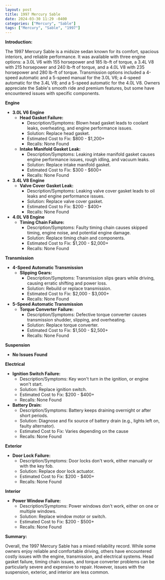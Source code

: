 ```yaml
---
layout: post
title: 1997 Mercury Sable
date: 2024-03-30 11:29 -0400
categories: ["Mercury", "Sable"]
tags: ["Mercury", "Sable", "1997"]
---
```

**Introduction:**

The 1997 Mercury Sable is a midsize sedan known for its comfort, spacious interiors, and reliable performance. It was available with three engine options: a 3.0L V6 with 155 horsepower and 185 lb-ft of torque, a 3.4L V8 with 215 horsepower and 240 lb-ft of torque, and a 4.0L V8 with 235 horsepower and 280 lb-ft of torque. Transmission options included a 4-speed automatic and a 5-speed manual for the 3.0L V6; a 4-speed automatic for the 3.4L V8; and a 5-speed automatic for the 4.0L V8. Owners appreciate the Sable's smooth ride and premium features, but some have encountered issues with specific components.

**Engine**
* **3.0L V6 Engine**
    * **Head Gasket Failure:**
        * Description/Symptoms: Blown head gasket leads to coolant leaks, overheating, and engine performance issues.
        * Solution: Replace head gasket.
        * Estimated Cost to Fix: $800 - $1,200+
        * Recalls: None Found
    * **Intake Manifold Gasket Leak:**
        * Description/Symptoms: Leaking intake manifold gasket causes engine performance issues, rough idling, and vacuum leaks.
        * Solution: Replace intake manifold gasket.
        * Estimated Cost to Fix: $300 - $600+
        * Recalls: None Found
* **3.4L V8 Engine**
    * **Valve Cover Gasket Leak:**
        * Description/Symptoms: Leaking valve cover gasket leads to oil leaks and engine performance issues.
        * Solution: Replace valve cover gasket.
        * Estimated Cost to Fix: $200 - $400+
        * Recalls: None Found
* **4.0L V8 Engine**
    * **Timing Chain Failure:**
        * Description/Symptoms: Faulty timing chain causes skipped timing, engine noise, and potential engine damage.
        * Solution: Replace timing chain and components.
        * Estimated Cost to Fix: $1,200 - $2,000+
        * Recalls: None Found

**Transmission**
* **4-Speed Automatic Transmission**
    * **Slipping Gears:**
        * Description/Symptoms: Transmission slips gears while driving, causing erratic shifting and power loss.
        * Solution: Rebuild or replace transmission.
        * Estimated Cost to Fix: $2,000 - $3,000+
        * Recalls: None Found
* **5-Speed Automatic Transmission**
    * **Torque Converter Failure:**
        * Description/Symptoms: Defective torque converter causes transmission shudder, slipping, and overheating.
        * Solution: Replace torque converter.
        * Estimated Cost to Fix: $1,500 - $2,500+
        * Recalls: None Found

**Suspension**
* **No Issues Found**

**Electrical**
* **Ignition Switch Failure:**
    * Description/Symptoms: Key won't turn in the ignition, or engine won't start.
    * Solution: Replace ignition switch.
    * Estimated Cost to Fix: $200 - $400+
    * Recalls: None Found
* **Battery Drain:**
    * Description/Symptoms: Battery keeps draining overnight or after short periods.
    * Solution: Diagnose and fix source of battery drain (e.g., lights left on, faulty alternator).
    * Estimated Cost to Fix: Varies depending on the cause
    * Recalls: None Found

**Exterior**
* **Door Lock Failure:**
    * Description/Symptoms: Door locks don't work, either manually or with the key fob.
    * Solution: Replace door lock actuator.
    * Estimated Cost to Fix: $200 - $400+
    * Recalls: None Found

**Interior**
* **Power Window Failure:**
    * Description/Symptoms: Power windows don't work, either on one or multiple windows.
    * Solution: Replace window motor or switch.
    * Estimated Cost to Fix: $200 - $500+
    * Recalls: None Found

**Summary:**

Overall, the 1997 Mercury Sable has a mixed reliability record. While some owners enjoy reliable and comfortable driving, others have encountered costly issues with the engine, transmission, and electrical systems. Head gasket failure, timing chain issues, and torque converter problems can be particularly severe and expensive to repair. However, issues with the suspension, exterior, and interior are less common.
